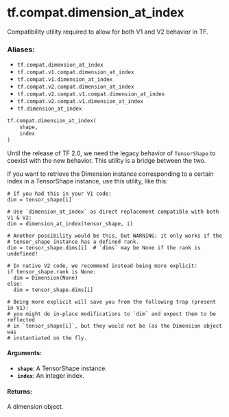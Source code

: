 <div itemscope itemtype="http://developers.google.com/ReferenceObject">
<meta itemprop="name" content="tf.compat.dimension_at_index" />
<meta itemprop="path" content="Stable" />
</div>

# tf.compat.dimension_at_index

Compatibility utility required to allow for both V1 and V2 behavior in TF.

### Aliases:

* `tf.compat.dimension_at_index`
* `tf.compat.v1.compat.dimension_at_index`
* `tf.compat.v1.dimension_at_index`
* `tf.compat.v2.compat.dimension_at_index`
* `tf.compat.v2.compat.v1.compat.dimension_at_index`
* `tf.compat.v2.compat.v1.dimension_at_index`
* `tf.dimension_at_index`

``` python
tf.compat.dimension_at_index(
    shape,
    index
)
```

<!-- Placeholder for "Used in" -->

Until the release of TF 2.0, we need the legacy behavior of `TensorShape` to
coexist with the new behavior. This utility is a bridge between the two.

If you want to retrieve the Dimension instance corresponding to a certain
index in a TensorShape instance, use this utility, like this:

```
# If you had this in your V1 code:
dim = tensor_shape[i]

# Use `dimension_at_index` as direct replacement compatible with both V1 & V2:
dim = dimension_at_index(tensor_shape, i)

# Another possibility would be this, but WARNING: it only works if the
# tensor_shape instance has a defined rank.
dim = tensor_shape.dims[i]  # `dims` may be None if the rank is undefined!

# In native V2 code, we recommend instead being more explicit:
if tensor_shape.rank is None:
  dim = Dimension(None)
else:
  dim = tensor_shape.dims[i]

# Being more explicit will save you from the following trap (present in V1):
# you might do in-place modifications to `dim` and expect them to be reflected
# in `tensor_shape[i]`, but they would not be (as the Dimension object was
# instantiated on the fly.
```

#### Arguments:


* <b>`shape`</b>: A TensorShape instance.
* <b>`index`</b>: An integer index.


#### Returns:

A dimension object.
